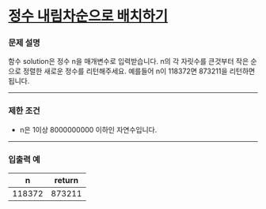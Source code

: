 # [정수 내림차순으로 배치하기](https://programmers.co.kr/learn/courses/30/lessons/12933)

### 문제 설명

함수 solution은 정수 n을 매개변수로 입력받습니다. n의 각 자릿수를 큰것부터 작은 순으로 정렬한 새로운 정수를 리턴해주세요. 예를들어 n이 118372면 873211을 리턴하면 됩니다.

---

### 제한 조건

- n은 1이상 8000000000 이하인 자연수입니다.

---

### 입출력 예

|   n   |   return  | 
| :---: | :---: |
|   118372   |  873211  |